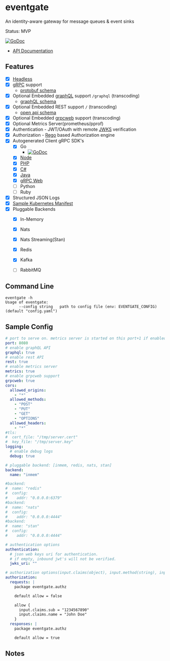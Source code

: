 # eventgate

An identity-aware gateway for message queues & event sinks

Status: MVP

[![GoDoc](https://godoc.org/github.com/autom8ter/eventgate?status.svg)](https://godoc.org/github.com/autom8ter/eventgate/eventgate-client-go)

- [API Documentation](https://autom8ter.github.io/eventgate/)
                                        
## Features
- [x] [Headless](https://en.wikipedia.org/wiki/Headless_software)
- [x] [gRPC](https://grpc.io/) support
    - [protobuf schema](schema.proto)
- [x] Optional Embedded [graphQL](https://graphql.org/) support `/graphql` (transcoding)
    - [graphQL schema](schema.graphql)
- [x] Optional Embedded REST support `/` (transcoding)
    - [open api schema](schema.swagger.json)
- [x] Optional Embedded [grpcweb](https://grpc.io/docs/platforms/web/basics/) support (transcoding)
- [x] Optional Metrics Server(prometheus/pprof)
- [x] Authentication - JWT/OAuth with remote [JWKS](https://auth0.com/docs/tokens/json-web-tokens/json-web-key-sets) verification
- [x] Authorization - [Rego](https://www.openpolicyagent.org/docs/latest/policy-language/) based Authorization engine
- [x] Autogenerated Client gRPC SDK's
    - [x] Go
        - [![GoDoc](https://godoc.org/github.com/autom8ter/eventgate?status.svg)](https://godoc.org/github.com/autom8ter/eventgate/eventgate-client-go)
    - [x] [Node](./gen/grpc/node)
    - [x] [PHP](./gen/grpc/php)
    - [x] [C#](./gen/grpc/csharp)
    - [x] [Java](./gen/grpc/java)
    - [x] [gRPC Web](./gen/grpc/web)
    - [ ] Python
    - [ ] Ruby
- [x] Structured JSON Logs
- [x] [Sample Kubernetes Manifest](k8s.yaml)
- [x] Pluggable Backends
    - [x] In-Memory
    - [x] Nats
    - [x] Nats Streaming(Stan)
    - [x] Redis
    - [x] Kafka
    - [ ] RabbitMQ

    
## Command Line

```
eventgate -h
Usage of eventgate:
      --config string   path to config file (env: EVENTGATE_CONFIG) (default "config.yaml")
```

## Sample Config

```yaml
# port to serve on. metrics server is started on this port+1 if enabled
port: 8080
# enable graphQL API
graphql: true
# enable rest API
rest: true
# enable metrics server
metrics: true
# enable grpcweb support
grpcweb: true
cors:
  allowed_origins:
    - "*"
  allowed_methods:
    - "POST"
    - "PUT"
    - "GET"
    - "OPTIONS"
  allowed_headers:
    - "*"
#tls:
#  cert_file: "/tmp/server.cert"
#  key_file: "/tmp/server.key"
logging:
  # enable debug logs
  debug: true

# pluggable backend: [inmem, redis, nats, stan]
backend:
  name: "inmem"

#backend:
#  name: "redis"
#  config:
#    addr: "0.0.0.0:6379"
#backend:
#  name: "nats"
#  config:
#    addr: "0.0.0.0:4444"
#backend:
#  name: "stan"
#  config:
#    addr: "0.0.0.0:4444"

# authentication options
authentication:
  # json web keys uri for authentication.
  # if empty, inbound jwt's will not be verified.
  jwks_uri: ""

# authorization options(input.claims(object), input.method(string), input.body(object), input.client_stream(bool), input.server_stream(bool)
authorization:
  requests: |
    package eventgate.authz

    default allow = false

    allow {
      input.claims.sub = "1234567890"
      input.claims.name = "John Doe"
    }
  responses: |
    package eventgate.authz

    default allow = true

```

## Notes
